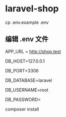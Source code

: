 # laravel-shop
cp .env.example .env
## 编辑 .env 文件
APP_URL = http://shop.test

DB_HOST=127.0.0.1

DB_PORT=3306

DB_DATABASE=laravel

DB_USERNAME=root

DB_PASSWORD=

composer install
